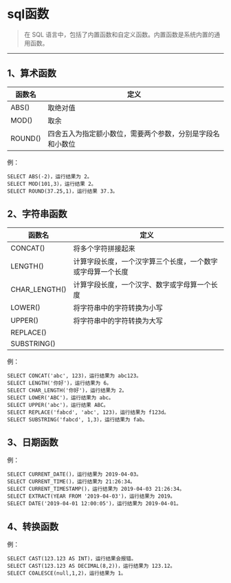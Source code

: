 # sql函数
> 在 SQL 语言中，包括了内置函数和自定义函数。内置函数是系统内置的通用函数。
---

## 1、算术函数

| 函数名   | 定义    |
| ------- | -------|
| ABS()   | 取绝对值 | 
| MOD()   | 取余 | 
| ROUND() | 四舍五入为指定额小数位，需要两个参数，分别是字段名和小数位 | 

例：
```
SELECT ABS(-2)，运行结果为 2。
SELECT MOD(101,3)，运行结果 2。
SELECT ROUND(37.25,1)，运行结果 37.3。
```

## 2、字符串函数

| 函数名   | 定义    |
| ------- | -------|
| CONCAT()   | 将多个字符拼接起来 | 
| LENGTH()   | 计算字段长度，一个汉字算三个长度，一个数字或字母算一个长度 | 
| CHAR_LENGTH() | 计算字段长度，一个汉字、数字或字母算一个长度 | 
| LOWER()   | 将字符串中的字符转换为小写 | 
| UPPER()   | 将字符串中的字符转换为大写    | 
| REPLACE()   |     | 
| SUBSTRING()   |     | 

例：
```
SELECT CONCAT('abc', 123)，运行结果为 abc123。
SELECT LENGTH('你好')，运行结果为 6。
SELECT CHAR_LENGTH('你好')，运行结果为 2。
SELECT LOWER('ABC')，运行结果为 abc。
SELECT UPPER('abc')，运行结果 ABC。
SELECT REPLACE('fabcd', 'abc', 123)，运行结果为 f123d。
SELECT SUBSTRING('fabcd', 1,3)，运行结果为 fab。
```

## 3、日期函数

例：
```
SELECT CURRENT_DATE()，运行结果为 2019-04-03。
SELECT CURRENT_TIME()，运行结果为 21:26:34。
SELECT CURRENT_TIMESTAMP()，运行结果为 2019-04-03 21:26:34。
SELECT EXTRACT(YEAR FROM '2019-04-03')，运行结果为 2019。
SELECT DATE('2019-04-01 12:00:05')，运行结果为 2019-04-01。
```

## 4、转换函数

例：
```
SELECT CAST(123.123 AS INT)，运行结果会报错。
SELECT CAST(123.123 AS DECIMAL(8,2))，运行结果为 123.12。
SELECT COALESCE(null,1,2)，运行结果为 1。
```
